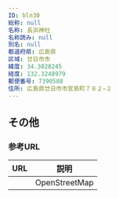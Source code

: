 ```yaml
---
ID: bln30
総称: null
名称: 長浜神社
名称読み: null
別名: null
都道府県: 広島県
区域: 廿日市市
緯度: 34.3028245
経度: 132.3248979
郵便番号: 7390588
住所: 広島県廿日市市宮島町７８２−２
---
```


## その他

### 参考URL

| URL | 説明          |
| --- | ------------- |
|     | OpenStreetMap |
